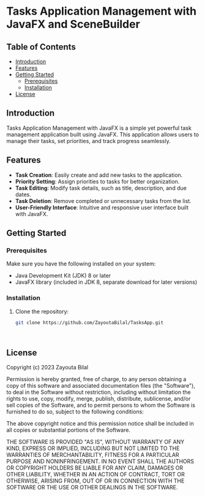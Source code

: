 
# Tasks Application Management with JavaFX and SceneBuilder

## Table of Contents
- [Introduction](#introduction)
- [Features](#features)
- [Getting Started](#getting-started)
  - [Prerequisites](#prerequisites)
  - [Installation](#installation)
- [License](#license)

## Introduction
Tasks Application Management with JavaFX is a simple yet powerful task management application built using JavaFX. This application allows users to manage their tasks, set priorities, and track progress seamlessly.

## Features
- **Task Creation**: Easily create and add new tasks to the application.
- **Priority Setting**: Assign priorities to tasks for better organization.
- **Task Editing**: Modify task details, such as title, description, and due dates.
- **Task Deletion**: Remove completed or unnecessary tasks from the list.
- **User-Friendly Interface**: Intuitive and responsive user interface built with JavaFX.

## Getting Started
### Prerequisites
Make sure you have the following installed on your system:
- Java Development Kit (JDK) 8 or later
- JavaFX library (included in JDK 8, separate download for later versions)

### Installation
1. Clone the repository:
   ```bash
   git clone https://github.com/ZayoutaBilal/TasksApp.git

  
## License
Copyright (c) 2023 Zayouta Bilal

Permission is hereby granted, free of charge, to any person obtaining a copy
of this software and associated documentation files (the "Software"), to deal
in the Software without restriction, including without limitation the rights
to use, copy, modify, merge, publish, distribute, sublicense, and/or sell
copies of the Software, and to permit persons to whom the Software is
furnished to do so, subject to the following conditions:

The above copyright notice and this permission notice shall be included in
all copies or substantial portions of the Software.

THE SOFTWARE IS PROVIDED "AS IS", WITHOUT WARRANTY OF ANY KIND, EXPRESS OR
IMPLIED, INCLUDING BUT NOT LIMITED TO THE WARRANTIES OF MERCHANTABILITY,
FITNESS FOR A PARTICULAR PURPOSE AND NONINFRINGEMENT. IN NO EVENT SHALL THE
AUTHORS OR COPYRIGHT HOLDERS BE LIABLE FOR ANY CLAIM, DAMAGES OR OTHER
LIABILITY, WHETHER IN AN ACTION OF CONTRACT, TORT OR OTHERWISE, ARISING FROM,
OUT OF OR IN CONNECTION WITH THE SOFTWARE OR THE USE OR OTHER DEALINGS IN
THE SOFTWARE.

